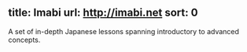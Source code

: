 title: Imabi
url: http://imabi.net
sort: 0
---
A set of in-depth Japanese lessons spanning introductory to advanced concepts.
